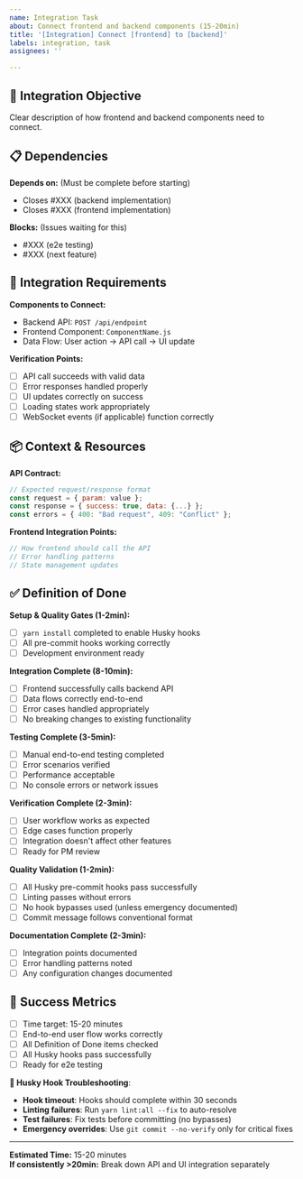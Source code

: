 ```yaml
---
name: Integration Task
about: Connect frontend and backend components (15-20min)
title: '[Integration] Connect [frontend] to [backend]'
labels: integration, task
assignees: ''

---
```


## 🔗 Integration Objective
Clear description of how frontend and backend components need to connect.

## 📋 Dependencies
**Depends on:** (Must be complete before starting)
- Closes #XXX (backend implementation)
- Closes #XXX (frontend implementation)

**Blocks:** (Issues waiting for this)
- #XXX (e2e testing)
- #XXX (next feature)

## 🔧 Integration Requirements
**Components to Connect:**
- Backend API: `POST /api/endpoint`
- Frontend Component: `ComponentName.js`
- Data Flow: User action → API call → UI update

**Verification Points:**
- [ ] API call succeeds with valid data
- [ ] Error responses handled properly
- [ ] UI updates correctly on success
- [ ] Loading states work appropriately
- [ ] WebSocket events (if applicable) function correctly

## 📦 Context & Resources
**API Contract:**
```javascript
// Expected request/response format
const request = { param: value };
const response = { success: true, data: {...} };
const errors = { 400: "Bad request", 409: "Conflict" };
```

**Frontend Integration Points:**
```javascript
// How frontend should call the API
// Error handling patterns
// State management updates
```

## ✅ Definition of Done
**Setup & Quality Gates (1-2min):**
- [ ] `yarn install` completed to enable Husky hooks
- [ ] All pre-commit hooks working correctly
- [ ] Development environment ready

**Integration Complete (8-10min):**
- [ ] Frontend successfully calls backend API
- [ ] Data flows correctly end-to-end
- [ ] Error cases handled appropriately
- [ ] No breaking changes to existing functionality

**Testing Complete (3-5min):**
- [ ] Manual end-to-end testing completed
- [ ] Error scenarios verified
- [ ] Performance acceptable
- [ ] No console errors or network issues

**Verification Complete (2-3min):**
- [ ] User workflow works as expected
- [ ] Edge cases function properly
- [ ] Integration doesn't affect other features
- [ ] Ready for PM review

**Quality Validation (1-2min):**
- [ ] All Husky pre-commit hooks pass successfully
- [ ] Linting passes without errors
- [ ] No hook bypasses used (unless emergency documented)
- [ ] Commit message follows conventional format

**Documentation Complete (2-3min):**
- [ ] Integration points documented
- [ ] Error handling patterns noted
- [ ] Any configuration changes documented

## 🎯 Success Metrics
- [ ] Time target: 15-20 minutes
- [ ] End-to-end user flow works correctly
- [ ] All Definition of Done items checked
- [ ] All Husky hooks pass successfully
- [ ] Ready for e2e testing

**🔧 Husky Hook Troubleshooting**:
- **Hook timeout**: Hooks should complete within 30 seconds
- **Linting failures**: Run `yarn lint:all --fix` to auto-resolve
- **Test failures**: Fix tests before committing (no bypasses)
- **Emergency overrides**: Use `git commit --no-verify` only for critical fixes

---
**Estimated Time:** 15-20 minutes  
**If consistently >20min:** Break down API and UI integration separately
